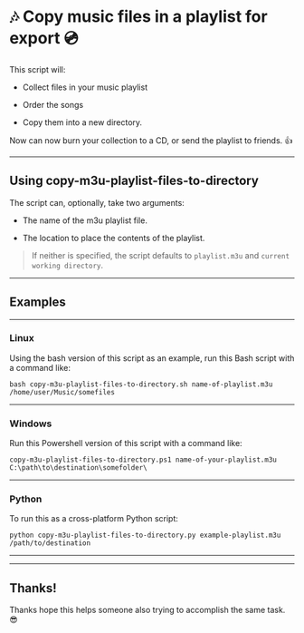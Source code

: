 # 🎶 Copy music files in a playlist for export 💿

This script will: 

- Collect files in your music playlist

- Order the songs

- Copy them into a new directory. 


Now can now burn your collection to a CD, or send the playlist to friends. 👍


* * *

## Using copy-m3u-playlist-files-to-directory

The script can, optionally, take two arguments:

- The name of the m3u playlist file.

- The location to place the contents of the playlist. 

> If neither is specified, the script defaults to `playlist.m3u` and `current working directory`.


* * *

## Examples


* * * 


### Linux 

Using the bash version of this script as an example, run this Bash script with a command like:

```
bash copy-m3u-playlist-files-to-directory.sh name-of-playlist.m3u /home/user/Music/somefiles
```


* * * 

### Windows

Run this Powershell version of this script with a command like:

```
copy-m3u-playlist-files-to-directory.ps1 name-of-your-playlist.m3u C:\path\to\destination\somefolder\
```


* * * 

### Python

To run this as a cross-platform Python script:

```
python copy-m3u-playlist-files-to-directory.py example-playlist.m3u /path/to/destination
```


* * *

* * *

## Thanks!

Thanks hope this helps someone also trying to accomplish the same task. 😎
